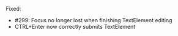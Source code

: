 Fixed:
- #299: Focus no longer lost when finishing TextElement editing
- CTRL+Enter now correctly submits TextElement

